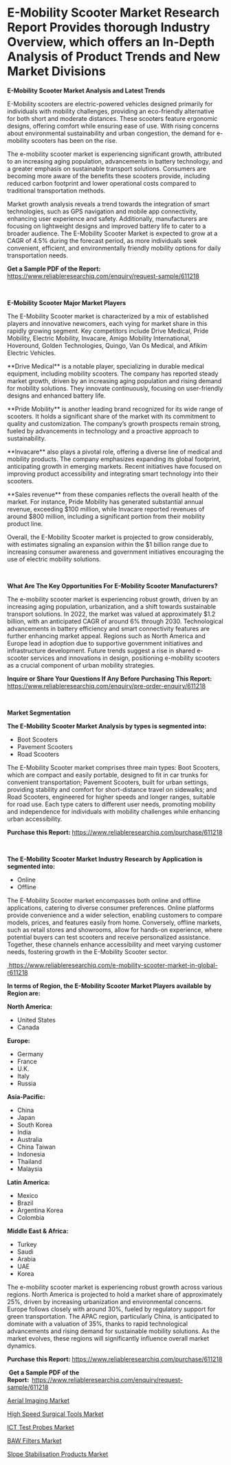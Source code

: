 <p><h1>E-Mobility Scooter Market Research Report Provides thorough Industry Overview, which offers an In-Depth Analysis of Product Trends and New Market Divisions</h1></p><p><strong>E-Mobility Scooter Market Analysis and Latest Trends</strong></p>
<p><p>E-Mobility scooters are electric-powered vehicles designed primarily for individuals with mobility challenges, providing an eco-friendly alternative for both short and moderate distances. These scooters feature ergonomic designs, offering comfort while ensuring ease of use. With rising concerns about environmental sustainability and urban congestion, the demand for e-mobility scooters has been on the rise.</p><p>The e-mobility scooter market is experiencing significant growth, attributed to an increasing aging population, advancements in battery technology, and a greater emphasis on sustainable transport solutions. Consumers are becoming more aware of the benefits these scooters provide, including reduced carbon footprint and lower operational costs compared to traditional transportation methods.</p><p>Market growth analysis reveals a trend towards the integration of smart technologies, such as GPS navigation and mobile app connectivity, enhancing user experience and safety. Additionally, manufacturers are focusing on lightweight designs and improved battery life to cater to a broader audience. The E-Mobility Scooter Market is expected to grow at a CAGR of 4.5% during the forecast period, as more individuals seek convenient, efficient, and environmentally friendly mobility options for daily transportation needs.</p></p>
<p><strong>Get a Sample PDF of the Report:&nbsp;</strong> <a href="https://www.reliableresearchiq.com/enquiry/request-sample/611218?utm_campaign=1088&utm_medium=2&utm_source=Github&utm_content=ia&utm_term=29092024&utm_id=e-mobility-scooter">https://www.reliableresearchiq.com/enquiry/request-sample/611218</a></p>
<p>&nbsp;</p>
<p><strong>E-Mobility Scooter Major Market Players</strong></p>
<p><p>The E-Mobility Scooter market is characterized by a mix of established players and innovative newcomers, each vying for market share in this rapidly growing segment. Key competitors include Drive Medical, Pride Mobility, Electric Mobility, Invacare, Amigo Mobility International, Hoveround, Golden Technologies, Quingo, Van Os Medical, and Afikim Electric Vehicles.</p><p>**Drive Medical** is a notable player, specializing in durable medical equipment, including mobility scooters. The company has reported steady market growth, driven by an increasing aging population and rising demand for mobility solutions. They innovate continuously, focusing on user-friendly designs and enhanced battery life.</p><p>**Pride Mobility** is another leading brand recognized for its wide range of scooters. It holds a significant share of the market with its commitment to quality and customization. The company’s growth prospects remain strong, fueled by advancements in technology and a proactive approach to sustainability.</p><p>**Invacare** also plays a pivotal role, offering a diverse line of medical and mobility products. The company emphasizes expanding its global footprint, anticipating growth in emerging markets. Recent initiatives have focused on improving product accessibility and integrating smart technology into their scooters.</p><p>**Sales revenue** from these companies reflects the overall health of the market. For instance, Pride Mobility has generated substantial annual revenue, exceeding $100 million, while Invacare reported revenues of around $800 million, including a significant portion from their mobility product line.</p><p>Overall, the E-Mobility Scooter market is projected to grow considerably, with estimates signaling an expansion within the $1 billion range due to increasing consumer awareness and government initiatives encouraging the use of electric mobility solutions.</p></p>
<p>&nbsp;</p>
<p><strong>What Are The Key Opportunities For E-Mobility Scooter Manufacturers?</strong></p>
<p><p>The e-mobility scooter market is experiencing robust growth, driven by an increasing aging population, urbanization, and a shift towards sustainable transport solutions. In 2022, the market was valued at approximately $1.2 billion, with an anticipated CAGR of around 6% through 2030. Technological advancements in battery efficiency and smart connectivity features are further enhancing market appeal. Regions such as North America and Europe lead in adoption due to supportive government initiatives and infrastructure development. Future trends suggest a rise in shared e-scooter services and innovations in design, positioning e-mobility scooters as a crucial component of urban mobility strategies.</p></p>
<p><strong>Inquire or Share Your Questions If Any Before Purchasing This Report:</strong> <a href="https://www.reliableresearchiq.com/enquiry/pre-order-enquiry/611218?utm_campaign=1088&utm_medium=2&utm_source=Github&utm_content=ia&utm_term=29092024&utm_id=e-mobility-scooter">https://www.reliableresearchiq.com/enquiry/pre-order-enquiry/611218</a></p>
<p>&nbsp;</p>
<p><strong>Market Segmentation</strong></p>
<p><strong>The E-Mobility Scooter Market Analysis by types is segmented into:</strong></p>
<p><ul><li>Boot Scooters</li><li>Pavement Scooters</li><li>Road Scooters</li></ul></p>
<p><p>The E-Mobility Scooter market comprises three main types: Boot Scooters, which are compact and easily portable, designed to fit in car trunks for convenient transportation; Pavement Scooters, built for urban settings, providing stability and comfort for short-distance travel on sidewalks; and Road Scooters, engineered for higher speeds and longer ranges, suitable for road use. Each type caters to different user needs, promoting mobility and independence for individuals with mobility challenges while enhancing urban accessibility.</p></p>
<p><strong>Purchase this Report:&nbsp;</strong><a href="https://www.reliableresearchiq.com/purchase/611218?utm_campaign=1088&utm_medium=2&utm_source=Github&utm_content=ia&utm_term=29092024&utm_id=e-mobility-scooter">https://www.reliableresearchiq.com/purchase/611218</a></p>
<p>&nbsp;</p>
<p><strong>The E-Mobility Scooter Market Industry Research by Application is segmented into:</strong></p>
<p><ul><li>Online</li><li>Offline</li></ul></p>
<p><p>The E-Mobility Scooter market encompasses both online and offline applications, catering to diverse consumer preferences. Online platforms provide convenience and a wider selection, enabling customers to compare models, prices, and features easily from home. Conversely, offline markets, such as retail stores and showrooms, allow for hands-on experience, where potential buyers can test scooters and receive personalized assistance. Together, these channels enhance accessibility and meet varying customer needs, fostering growth in the E-Mobility Scooter sector.</p></p>
<p><a href="https://www.reliableresearchiq.com/e-mobility-scooter-market-in-global-r611218?utm_campaign=1088&utm_medium=2&utm_source=Github&utm_content=ia&utm_term=29092024&utm_id=e-mobility-scooter">&nbsp;https://www.reliableresearchiq.com/e-mobility-scooter-market-in-global-r611218</a></p>
<p><strong>In terms of Region, the E-Mobility Scooter Market Players available by Region are:</strong></p>
<p>
    <p> <strong> North America: </strong>
        <ul>
            <li>United States</li>
            <li>Canada</li>
        </ul>
        </p> 
    <p> <strong> Europe: </strong>
        <ul>
            <li>Germany</li>
            <li>France</li>
            <li>U.K.</li>
            <li>Italy</li>
            <li>Russia</li>
        </ul>
        </p> 
    <p> <strong> Asia-Pacific: </strong>
        <ul>
            <li>China</li>
            <li>Japan</li>
            <li>South Korea</li>
            <li>India</li>
            <li>Australia</li>
            <li>China Taiwan</li>
            <li>Indonesia</li>
            <li>Thailand</li>
            <li>Malaysia</li>
        </ul>
        </p> 
    <p> <strong> Latin America: </strong>
        <ul>
            <li>Mexico</li>
            <li>Brazil</li>
            <li>Argentina Korea</li>
            <li>Colombia</li>
        </ul>
        </p> 
    <p> <strong> Middle East & Africa: </strong>
        <ul>
            <li>Turkey</li>
            <li>Saudi</li>
            <li>Arabia</li>
            <li>UAE</li>
            <li>Korea</li>
        </ul>
    </p>
    </p>
<p><p>The e-mobility scooter market is experiencing robust growth across various regions. North America is projected to hold a market share of approximately 25%, driven by increasing urbanization and environmental concerns. Europe follows closely with around 30%, fueled by regulatory support for green transportation. The APAC region, particularly China, is anticipated to dominate with a valuation of 35%, thanks to rapid technological advancements and rising demand for sustainable mobility solutions. As the market evolves, these regions will significantly influence overall market dynamics.</p></p>
<p><strong>Purchase this Report: </strong><a href="https://www.reliableresearchiq.com/purchase/611218?utm_campaign=1088&utm_medium=2&utm_source=Github&utm_content=ia&utm_term=29092024&utm_id=e-mobility-scooter">https://www.reliableresearchiq.com/purchase/611218</a></p>
<p>&nbsp;<strong>Get a Sample PDF of the Report:&nbsp;&nbsp;</strong><a href="https://www.reliableresearchiq.com/enquiry/request-sample/611218?utm_campaign=1088&utm_medium=2&utm_source=Github&utm_content=ia&utm_term=29092024&utm_id=e-mobility-scooter">https://www.reliableresearchiq.com/enquiry/request-sample/611218</a></p>
<p><strong></strong></p>
<p><p><a href="https://www.linkedin.com/pulse/unveiling-market-trends-global-aerial-imaging-growth-regional-vxk5f?trackingId=Pq1qAsZ5S9a2XFBjzPqrxg%3D%3D&utm_campaign=1088&utm_medium=2&utm_source=Github&utm_content=ia&utm_term=29092024&utm_id=e-mobility-scooter">Aerial Imaging Market</a></p><p><a href="https://github.com/tambantaybe6/Market-Research-Report-List-1/blob/main/high-speed-surgical-tools-market.md?utm_campaign=1088&utm_medium=2&utm_source=Github&utm_content=ia&utm_term=29092024&utm_id=e-mobility-scooter">High Speed Surgical Tools Market</a></p><p><a href="https://issuu.com/reportprime-2/docs/ict-test-probes-market-size-2030.pp_3a80bb01dee7df?utm_campaign=1088&utm_medium=2&utm_source=Github&utm_content=ia&utm_term=29092024&utm_id=e-mobility-scooter">ICT Test Probes Market</a></p><p><a href="https://www.linkedin.com/pulse/unlocking-growth-potential-market-strategic-analysis-baw-qiybf?utm_campaign=1088&utm_medium=2&utm_source=Github&utm_content=ia&utm_term=29092024&utm_id=e-mobility-scooter">BAW Filters Market</a></p><p><a href="https://github.com/jorietygi/Market-Research-Report-List-1/blob/main/slope-stabilisation-products-market.md?utm_campaign=1088&utm_medium=2&utm_source=Github&utm_content=ia&utm_term=29092024&utm_id=e-mobility-scooter">Slope Stabilisation Products Market</a></p></p>